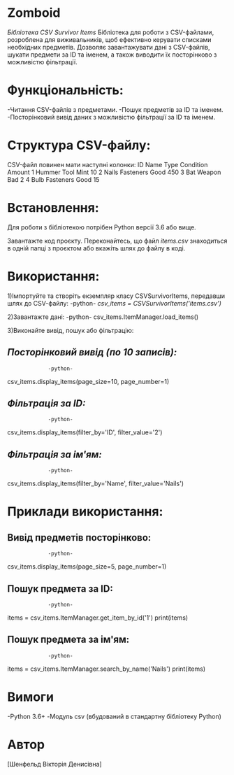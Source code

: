 # Zomboid
*Бібліотека CSV Survivor Items*
Бібліотека для роботи з CSV-файлами, розроблена для виживальників, щоб ефективно керувати списками необхідних предметів. Дозволяє завантажувати дані з CSV-файлів, шукати предмети за ID та іменем, а також виводити їх посторінково з можливістю фільтрації.

# Функціональність:
-Читання CSV-файлів з предметами.
-Пошук предметів за ID та іменем.
-Посторінковий вивід даних з можливістю фільтрації за ID та іменем.

# Структура CSV-файлу:
CSV-файл повинен мати наступні колонки:
ID	Name	Type	Condition	Amount
1	Hummer	Tool	Mint	10
2	Nails	Fasteners	Good	450
3	Bat	Weapon	Bad	2
4	Bulb	Fasteners	Good	15
# Встановлення:
Для роботи з бібліотекою потрібен Python версії 3.6 або вище.

Завантажте код проєкту.
Переконайтесь, що файл *items.csv* знаходиться в одній папці з проєктом або вкажіть шлях до файлу в коді.

# Використання:
1)Імпортуйте та створіть екземпляр класу CSVSurvivorItems, передавши шлях до CSV-файлу:
                 -python-
*csv_items = CSVSurvivorItems('items.csv')*

2)Завантажте дані:
                 -python-
csv_items.ItemManager.load_items()

3)Виконайте вивід, пошук або фільтрацію:

*Посторінковий вивід (по 10 записів):*
-
                 -python-
csv_items.display_items(page_size=10, page_number=1)

*Фільтрація за ID:*
-
                 -python-
csv_items.display_items(filter_by='ID', filter_value='2')

*Фільтрація за ім'ям:*
-
                 -python-
csv_items.display_items(filter_by='Name', filter_value='Nails')

# Приклади використання:
Вивід предметів посторінково:
-
                 -python-
csv_items.display_items(page_size=5, page_number=1)

Пошук предмета за ID:
-
                 -python-
items = csv_items.ItemManager.get_item_by_id('1')
print(items)

Пошук предмета за ім'ям:
-
                 -python-
items = csv_items.ItemManager.search_by_name('Nails')
print(items)

# Вимоги
-Python 3.6+
-Модуль csv (вбудований в стандартну бібліотеку Python)

# Автор
[Шенфельд Вікторія Денисівна]
